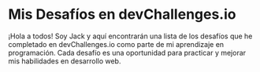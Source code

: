 # Mis Desafíos en devChallenges.io

¡Hola a todos! Soy Jack y aquí encontrarán una lista de los desafíos que he completado en devChallenges.io como parte de mi aprendizaje en programación. Cada desafío es una oportunidad para practicar y mejorar mis habilidades en desarrollo web.